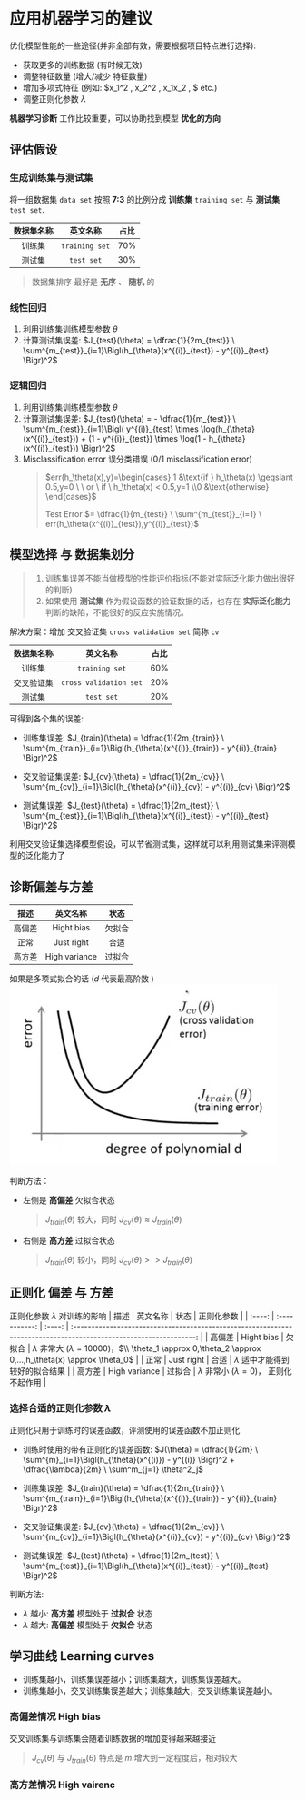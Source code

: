 # 应用机器学习的建议

优化模型性能的一些途径(并非全部有效，需要根据项目特点进行选择):
* 获取更多的训练数据 (有时候无效)
* 调整特征数量 (增大/减少 特征数量)
* 增加多项式特征 (例如: $x_1^2 , x_2^2 , x_1x_2 , $ etc.)
* 调整正则化参数 $\lambda$

**机器学习诊断** 工作比较重要，可以协助找到模型 **优化的方向**  

## 评估假设

### 生成训练集与测试集
将一组数据集 `data set` 按照 **7:3** 的比例分成 **训练集** `training set` 与 **测试集** `test set`.

| 数据集名称 |    英文名称    | 占比  |
| :--------: | :------------: | :---: |
|   训练集   | `training set` |  70%  |
|   测试集   |   `test set`   |  30%  |

> 数据集排序 最好是 **无序** 、 **随机** 的

### 线性回归

1. 利用训练集训练模型参数 $\theta$
2. 计算测试集误差: $J_{test}(\theta) = \dfrac{1}{2m_{test}} \ \sum^{m_{test}}_{i=1}\Bigl(h_{\theta}(x^{(i)}_{test}) - y^{(i)}_{test} \Bigr)^2$

### 逻辑回归

1. 利用训练集训练模型参数 $\theta$
2. 计算测试集误差: $J_{test}(\theta) = - \dfrac{1}{m_{test}} \ \sum^{m_{test}}_{i=1}\Bigl( y^{(i)}_{test} \times \log(h_{\theta}(x^{(i)}_{test})) + (1 - y^{(i)}_{test}) \times \log(1 - h_{\theta}(x^{(i)}_{test})) \Bigr)^2$
3. Misclassification error 误分类错误 (0/1 misclassification error)
    > $err(h_\theta(x),y)=\begin{cases} 1 &\text{if } h_\theta(x) \geqslant 0.5,y=0 \ \ or \ if \ h_\theta(x) < 0.5,y=1 \\0 &\text{otherwise} \end{cases}$
    > 
    > Test Error  $= \dfrac{1}{m_{test}} \ \sum^{m_{test}}_{i=1} \ err(h_\theta(x^{(i)}_{test}),y^{(i)}_{test})$

## 模型选择 与 数据集划分

> 1. 训练集误差不能当做模型的性能评价指标(不能对实际泛化能力做出很好的判断)
> 2. 如果使用 **测试集** 作为假设函数的验证数据的话，也存在 **实际泛化能力** 判断的缺陷，不能很好的反应实施情况。

解决方案：增加 交叉验证集 `cross validation set` 简称 `cv`

| 数据集名称 |        英文名称        | 占比  |
| :--------: | :--------------------: | :---: |
|   训练集   |     `training set`     |  60%  |
| 交叉验证集 | `cross validation set` |  20%  |
|   测试集   |       `test set`       |  20%  |

可得到各个集的误差:
* 训练集误差:
    $J_{train}(\theta) = \dfrac{1}{2m_{train}} \ \sum^{m_{train}}_{i=1}\Bigl(h_{\theta}(x^{(i)}_{train}) - y^{(i)}_{train} \Bigr)^2$

* 交叉验证集误差: 
    $J_{cv}(\theta) = \dfrac{1}{2m_{cv}} \ \sum^{m_{cv}}_{i=1}\Bigl(h_{\theta}(x^{(i)}_{cv}) - y^{(i)}_{cv} \Bigr)^2$

* 测试集误差: 
    $J_{test}(\theta) = \dfrac{1}{2m_{test}} \ \sum^{m_{test}}_{i=1}\Bigl(h_{\theta}(x^{(i)}_{test}) - y^{(i)}_{test} \Bigr)^2$

利用交叉验证集选择模型假设，可以节省测试集，这样就可以利用测试集来评测模型的泛化能力了

## 诊断偏差与方差

|  描述  |   英文名称    |  状态  |
| :----: | :-----------: | :----: |
| 高偏差 |  Hight bias   | 欠拟合 |
|  正常  |  Just right   |  合适  |
| 高方差 | High variance | 过拟合 |

如果是多项式拟合的话 ($d$ 代表最高阶数 )
![误差函数](/assets/误差函数.jpg)

判断方法：
* 左侧是 **高偏差** 欠拟合状态
    > $J_{train}(\theta)$ 较大，同时 $J_{cv}(\theta) \approx J_{train}(\theta)$ 
* 右侧是 **高方差** 过拟合状态
    > $J_{train}(\theta)$ 较小，同时 $J_{cv}(\theta) >> J_{train}(\theta)$

## 正则化 偏差 与 方差

正则化参数 $\lambda$ 对训练的影响
|  描述  |   英文名称    |  状态  |                                                    正则化参数                                                     |
| :----: | :-----------: | :----: | :---------------------------------------------------------------------------------------------------------------: |
| 高偏差 |  Hight bias   | 欠拟合 | $\lambda$ 非常大 ($\lambda = 10000$)，$\\ \theta_1 \approx 0,\theta_2 \approx 0,...,h_\theta(x) \approx \theta_0$ |
|  正常  |  Just right   |  合适  |                                       $\lambda$ 适中才能得到较好的拟合结果                                        |
| 高方差 | High variance | 过拟合 |                                $\lambda$ 非常小  ($\lambda = 0$)， 正则化不起作用                                 |

### 选择合适的正则化参数 $\lambda$

正则化只用于训练时的误差函数，评测使用的误差函数不加正则化
* 训练时使用的带有正则化的误差函数:
    $J(\theta) = \dfrac{1}{2m} \ \sum^{m}_{i=1}\Bigl(h_{\theta}(x^{(i)}) - y^{(i)} \Bigr)^2 + \dfrac{\lambda}{2m} \ \sum^m_{j=1} \theta^2_j$

* 训练集误差:
    $J_{train}(\theta) = \dfrac{1}{2m_{train}} \ \sum^{m_{train}}_{i=1}\Bigl(h_{\theta}(x^{(i)}_{train}) - y^{(i)}_{train} \Bigr)^2$

* 交叉验证集误差: 
    $J_{cv}(\theta) = \dfrac{1}{2m_{cv}} \ \sum^{m_{cv}}_{i=1}\Bigl(h_{\theta}(x^{(i)}_{cv}) - y^{(i)}_{cv} \Bigr)^2$

* 测试集误差: 
    $J_{test}(\theta) = \dfrac{1}{2m_{test}} \ \sum^{m_{test}}_{i=1}\Bigl(h_{\theta}(x^{(i)}_{test}) - y^{(i)}_{test} \Bigr)^2$

判断方法:
* $\lambda$ 越小:  **高方差** 模型处于 **过拟合** 状态
* $\lambda$ 越大:  **高偏差** 模型处于 **欠拟合** 状态

## 学习曲线 Learning curves

* 训练集越小，训练集误差越小；训练集越大，训练集误差越大。
* 训练集越小，交叉训练集误差越大；训练集越大，交叉训练集误差越小。

### 高偏差情况 High bias 

交叉训练集与训练集会随着训练数据的增加变得越来越接近
> $J_{cv}(\theta)$ 与 $J_{train}(\theta)$ 特点是 $m$ 增大到一定程度后，相对较大

### 高方差情况 High vairenc 